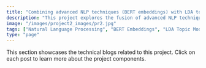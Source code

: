 ```yaml
---
title: "Combining advanced NLP techniques (BERT embeddings) with LDA topic modelling."
description: "This project explores the fusion of advanced NLP techniques (BERT embeddings), with traditional methods (Latent Dirichlet Allocation) to semantically cluster and analyse recipes. It demonstrates how hybrid NLP methodologies can transform large-scale textual data into actionable insights, paving the way for applications in content recommendation, personalised recipe discovery, and trend analysis in the culinary domain."
image: "/images/project2_images/pr2.jpg"
tags: ["Natural Language Processing", "BERT Embeddings", "LDA Topic Modelling", "Machine Learning", "Text Clustering", "Culinary Data Science", "Content Recommendation", "Recipe Analysis", "NLP Applications", "Topic Modelling"]
type: "page"
---
```


This section showcases the technical blogs related to this project. Click on each post to learn more about the project components.